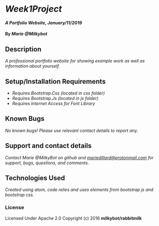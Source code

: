 # _Week1Project_

#### _A Portfolio Website, January/11/2019_

#### By _**Marie @Milkybot**_

## Description

_A professional portfolio website for showing example work as well as information about yourself._

## Setup/Installation Requirements

* _Requires Bootstrap.Css (located in css folder)_
* _Requires Bootstrap.Js (located in js folder)_
* _Requires Internet Access for Font Library_

## Known Bugs

_No known bugs! Please use relevant contact details to report any._

## Support and contact details

_Contact Marie @MilkyBot on github and mariedillard@protonmail.com for support, bugs, questions, and comments._

## Technologies Used

_Created using atom, code relies and uses elements from bootstrap js and bootstrap css._

### License
Licensed Under Apache 2.0
Copyright (c) 2016 **milkybot/rabbitmilk**
